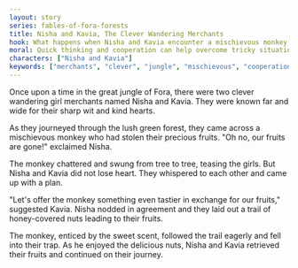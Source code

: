 ```yaml
---
layout: story
series: fables-of-fora-forests
title: Nisha and Kavia, The Clever Wandering Merchants
hook: What happens when Nisha and Kavia encounter a mischievous monkey in the great jungle of Fora?
moral: Quick thinking and cooperation can help overcome tricky situations.
characters: ["Nisha and Kavia"]
keywords: ["merchants", "clever", "jungle", "mischievous", "cooperation", "fruits", "monkey", "quick thinking", "trick", "trap"]
---
```


Once upon a time in the great jungle of Fora, there were two clever wandering girl merchants named Nisha and Kavia. They were known far and wide for their sharp wit and kind hearts.

As they journeyed through the lush green forest, they came across a mischievous monkey who had stolen their precious fruits. "Oh no, our fruits are gone!" exclaimed Nisha.

The monkey chattered and swung from tree to tree, teasing the girls. But Nisha and Kavia did not lose heart. They whispered to each other and came up with a plan.

"Let's offer the monkey something even tastier in exchange for our fruits," suggested Kavia. Nisha nodded in agreement and they laid out a trail of honey-covered nuts leading to their fruits.

The monkey, enticed by the sweet scent, followed the trail eagerly and fell into their trap. As he enjoyed the delicious nuts, Nisha and Kavia retrieved their fruits and continued on their journey.
